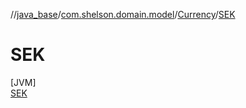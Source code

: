 //[java_base](../../../../index.md)/[com.shelson.domain.model](../../index.md)/[Currency](../index.md)/[SEK](index.md)

# SEK

[JVM]\
[SEK](index.md)
